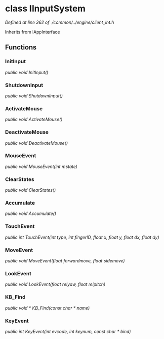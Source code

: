 # class IInputSystem

*Defined at line 362 of ./common/../engine/client_int.h*

Inherits from IAppInterface



## Functions

### InitInput

*public void InitInput()*

### ShutdownInput

*public void ShutdownInput()*

### ActivateMouse

*public void ActivateMouse()*

### DeactivateMouse

*public void DeactivateMouse()*

### MouseEvent

*public void MouseEvent(int mstate)*

### ClearStates

*public void ClearStates()*

### Accumulate

*public void Accumulate()*

### TouchEvent

*public int TouchEvent(int type, int fingerID, float x, float y, float dx, float dy)*

### MoveEvent

*public void MoveEvent(float forwardmove, float sidemove)*

### LookEvent

*public void LookEvent(float relyaw, float relpitch)*

### KB_Find

*public void * KB_Find(const char * name)*

### KeyEvent

*public int KeyEvent(int evcode, int keynum, const char * bind)*



